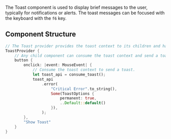 The Toast component is used to display brief messages to the user, typically for notifications or alerts. The toast messages can be focused with the keyboard with the `f6` key.

## Component Structure

```rust
// The Toast provider provides the toast context to its children and handler rendering any toasts that are sent.
ToastProvider {
    // Any child component can consume the toast context and send a toast to be rendered.
    button {
        onclick: |event: MouseEvent| {
            // Consume the toast context to send a toast.
            let toast_api = consume_toast();
            toast_api
                .error(
                    "Critical Error".to_string(),
                    Some(ToastOptions {
                        permanent: true,
                        ..Default::default()
                    }),
                );
        },
        "Show Toast"
    }
}
```
